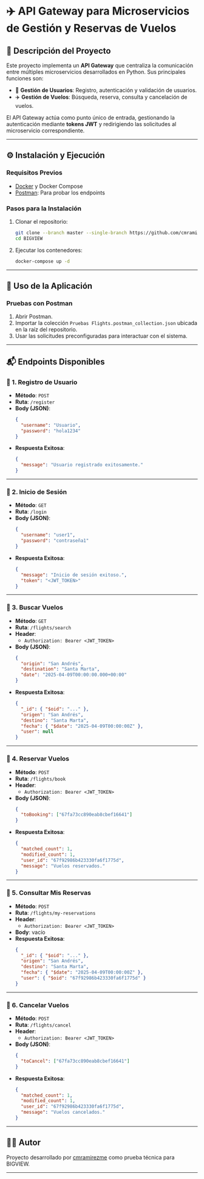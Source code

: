 # ✈️ API Gateway para Microservicios de Gestión y Reservas de Vuelos

## 📌 Descripción del Proyecto

Este proyecto implementa un **API Gateway** que centraliza la comunicación entre múltiples microservicios desarrollados en Python. Sus principales funciones son:

- 🔐 **Gestión de Usuarios**: Registro, autenticación y validación de usuarios.
- ✈️ **Gestión de Vuelos**: Búsqueda, reserva, consulta y cancelación de vuelos.

El API Gateway actúa como punto único de entrada, gestionando la autenticación mediante **tokens JWT** y redirigiendo las solicitudes al microservicio correspondiente.

---

## ⚙️ Instalación y Ejecución

### Requisitos Previos

- [Docker](https://www.docker.com/) y Docker Compose
- [Postman](https://www.postman.com/): Para probar los endpoints

### Pasos para la Instalación

1. Clonar el repositorio:
   ```bash
   git clone --branch master --single-branch https://github.com/cmramirezme/BIGVIEW.git
   cd BIGVIEW
   ```

2. Ejecutar los contenedores:
   ```bash
   docker-compose up -d
   ```

---

## 🚀 Uso de la Aplicación

### Pruebas con Postman

1. Abrir Postman.
2. Importar la colección `Pruebas Flights.postman_collection.json` ubicada en la raíz del repositorio.
3. Usar las solicitudes preconfiguradas para interactuar con el sistema.

---

## 📬 Endpoints Disponibles

### 🔸 1. Registro de Usuario

- **Método**: `POST`
- **Ruta**: `/register`
- **Body (JSON)**:
  ```json
  {
    "username": "Usuario",
    "password": "hola1234"
  }
  ```
- **Respuesta Exitosa**:
  ```json
  {
    "message": "Usuario registrado exitosamente."
  }
  ```

---

### 🔸 2. Inicio de Sesión

- **Método**: `GET`
- **Ruta**: `/login`
- **Body (JSON)**:
  ```json
  {
    "username": "user1",
    "password": "contraseña1"
  }
  ```
- **Respuesta Exitosa**:
  ```json
  {
    "message": "Inicio de sesión exitoso.",
    "token": "<JWT_TOKEN>"
  }
  ```

---

### 🔸 3. Buscar Vuelos

- **Método**: `GET`
- **Ruta**: `/flights/search`
- **Header**:
  - `Authorization: Bearer <JWT_TOKEN>`
- **Body (JSON)**:
  ```json
  {
    "origin": "San Andrés",
    "destination": "Santa Marta",
    "date": "2025-04-09T00:00:00.000+00:00"
  }
  ```
- **Respuesta Exitosa**:
  ```json
  {
    "_id": { "$oid": "..." },
    "origen": "San Andrés",
    "destino": "Santa Marta",
    "fecha": { "$date": "2025-04-09T00:00:00Z" },
    "user": null
  }
  ```

---

### 🔸 4. Reservar Vuelos

- **Método**: `POST`
- **Ruta**: `/flights/book`
- **Header**:
  - `Authorization: Bearer <JWT_TOKEN>`
- **Body (JSON)**:
  ```json
  {
    "toBooking": ["67fa73cc890eab8cbef16641"]
  }
  ```
- **Respuesta Exitosa**:
  ```json
  {
    "matched_count": 1,
    "modified_count": 1,
    "user_id": "67f92986b423330fa6f1775d",
    "message": "Vuelos reservados."
  }
  ```

---

### 🔸 5. Consultar Mis Reservas

- **Método**: `POST`
- **Ruta**: `/flights/my-reservations`
- **Header**:
  - `Authorization: Bearer <JWT_TOKEN>`
- **Body**: vacío
- **Respuesta Exitosa**:
  ```json
  {
    "_id": { "$oid": "..." },
    "origen": "San Andrés",
    "destino": "Santa Marta",
    "fecha": { "$date": "2025-04-09T00:00:00Z" },
    "user": { "$oid": "67f92986b423330fa6f1775d" }
  }
  ```

---

### 🔸 6. Cancelar Vuelos

- **Método**: `POST`
- **Ruta**: `/flights/cancel`
- **Header**:
  - `Authorization: Bearer <JWT_TOKEN>`
- **Body (JSON)**:
  ```json
  {
    "toCancel": ["67fa73cc890eab8cbef16641"]
  }
  ```
- **Respuesta Exitosa**:
  ```json
  {
    "matched_count": 1,
    "modified_count": 1,
    "user_id": "67f92986b423330fa6f1775d",
    "message": "Vuelos cancelados."
  }
  ```

---

## 🧑‍💻 Autor

Proyecto desarrollado por [cmramirezme](https://github.com/cmramirezme) como prueba técnica para BIGVIEW.

---
